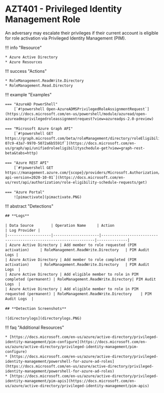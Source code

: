 # AZT401 - Privileged Identity Management Role

An adversary may escalate their privileges if their current account is eligible for role activation via Privileged Identity Management (PIM).

!!! info "Resource" 

	* Azure Active Directory
	* Azure Resources

!!! success "Actions"

	* RoleManagement.ReadWrite.Directory
	* RoleManagement.Read.Directory

!!! example "Examples"

    === "AzureAD PowerShell"
		[`#!powershell Open-AzureADMSPrivilegedRoleAssignmentRequest`](https://docs.microsoft.com/en-us/powershell/module/azuread/open-azureadmsprivilegedroleassignmentrequest?view=azureadps-2.0-preview)
 
	=== "Microsoft Azure Graph API"	
		[`#!powershell GET https://graph.microsoft.com/beta/roleManagement/directory/roleEligibilitySchedules/313af44a-07c9-43a7-9970-5072a6b5591f`](https://docs.microsoft.com/en-us/graph/api/unifiedroleeligibilityschedule-get?view=graph-rest-beta&tabs=http)

	=== "Azure REST API"	
		[`#!powershell GET https://management.azure.com/{scope}/providers/Microsoft.Authorization/roleEligibilityScheduleRequests/{roleEligibilityScheduleRequestName}?api-version=2020-10-01`](https://docs.microsoft.com/en-us/rest/api/authorization/role-eligibility-schedule-requests/get)

    === "Azure Portal"
    	![pimactivate](pimactivate.PNG)
 
!!! abstract "Detections"

	## **Logs**

	| Data Source        | Operation Name     | Action                                                            | Log Provider |
	|--------------------|---------------------|-------------------------------------------------------------------|--------------|
	| Azure Active Directory | Add member to role requested (PIM activation)	 | RoleManagement.ReadWrite.Directory	| PIM Audit Logs |
	| Azure Active Directory | Add member to role completed (PIM activation)	 | RoleManagement.ReadWrite.Directory	| PIM Audit Logs  |
	| Azure Active Directory | Add eligible member to role in PIM completed (permanent)	| RoleManagement.ReadWrite.Directory| PIM Audit Logs  |
	| Azure Active Directory | Add eligible member to role in PIM requested (permanent)	| RoleManagement.ReadWrite.Directory	| PIM Audit Logs  |

	## **Detection Screenshots**
    
	![directorylogs](directorylogs.PNG)

!!! faq "Additional Resources"

	* [https://docs.microsoft.com/en-us/azure/active-directory/privileged-identity-management/pim-configure](https://docs.microsoft.com/en-us/azure/active-directory/privileged-identity-management/pim-configure)
	* [https://docs.microsoft.com/en-us/azure/active-directory/privileged-identity-management/powershell-for-azure-ad-roles](https://docs.microsoft.com/en-us/azure/active-directory/privileged-identity-management/powershell-for-azure-ad-roles)
	* [https://docs.microsoft.com/en-us/azure/active-directory/privileged-identity-management/pim-apis](https://docs.microsoft.com/en-us/azure/active-directory/privileged-identity-management/pim-apis)
